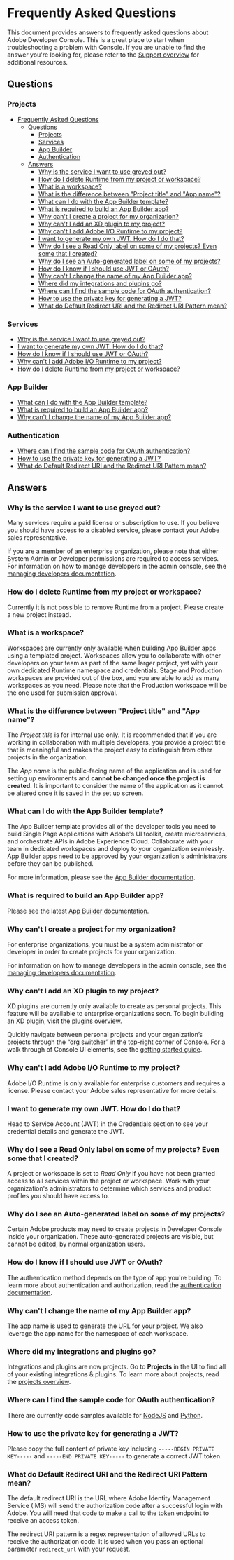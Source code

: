 # Frequently Asked Questions

This document provides answers to frequently asked questions about Adobe Developer Console. This is a great place to start when troubleshooting a problem with Console. If you are unable to find the answer you're looking for, please refer to the [Support overview](../support/) for additional resources.

## Questions

### Projects

- [Frequently Asked Questions](#frequently-asked-questions)
  - [Questions](#questions)
    - [Projects](#projects)
    - [Services](#services)
    - [App Builder](#app-builder)
    - [Authentication](#authentication)
  - [Answers](#answers)
    - [Why is the service I want to use greyed out?](#why-is-the-service-i-want-to-use-greyed-out)
    - [How do I delete Runtime from my project or workspace?](#how-do-i-delete-runtime-from-my-project-or-workspace)
    - [What is a workspace?](#what-is-a-workspace)
    - [What is the difference between "Project title" and "App name"?](#what-is-the-difference-between-project-title-and-app-name)
    - [What can I do with the App Builder template?](#what-can-i-do-with-the-app-builder-template)
    - [What is required to build an App Builder app?](#what-is-required-to-build-an-app-builder-app)
    - [Why can't I create a project for my organization?](#why-cant-i-create-a-project-for-my-organization)
    - [Why can't I add an XD plugin to my project?](#why-cant-i-add-an-xd-plugin-to-my-project)
    - [Why can't I add Adobe I/O Runtime to my project?](#why-cant-i-add-adobe-io-runtime-to-my-project)
    - [I want to generate my own JWT. How do I do that?](#i-want-to-generate-my-own-jwt-how-do-i-do-that)
    - [Why do I see a Read Only label on some of my projects? Even some that I created?](#why-do-i-see-a-read-only-label-on-some-of-my-projects-even-some-that-i-created)
    - [Why do I see an Auto-generated label on some of my projects?](#why-do-i-see-an-auto-generated-label-on-some-of-my-projects)
    - [How do I know if I should use JWT or OAuth?](#how-do-i-know-if-i-should-use-jwt-or-oauth)
    - [Why can't I change the name of my App Builder app?](#why-cant-i-change-the-name-of-my-app-builder-app)
    - [Where did my integrations and plugins go?](#where-did-my-integrations-and-plugins-go)
    - [Where can I find the sample code for OAuth authentication?](#where-can-i-find-the-sample-code-for-oauth-authentication)
    - [How to use the private key for generating a JWT?](#how-to-use-the-private-key-for-generating-a-jwt)
    - [What do Default Redirect URI and the Redirect URI Pattern mean?](#what-do-default-redirect-uri-and-the-redirect-uri-pattern-mean)

### Services

* [Why is the service I want to use greyed out?](#why-is-the-service-i-want-to-use-greyed-out)
* [I want to generate my own JWT. How do I do that?](#i-want-to-generate-my-own-jwt-how-do-i-do-that)
* [How do I know if I should use JWT or OAuth?](#how-do-i-know-if-i-should-use-jwt-or-oauth)
* [Why can't I add Adobe I/O Runtime to my project?](#why-cant-i-add-adobe-io-runtime-to-my-project)
* [How do I delete Runtime from my project or workspace?](#how-do-i-delete-runtime-from-my-project-or-workspace)


### App Builder

* [What can I do with the App Builder template?](#what-can-i-do-with-the-app-builder-template)
* [What is required to build an App Builder app?](#what-is-required-to-build-an-app-builder-app)
* [Why can't I change the name of my App Builder app?](#why-cant-i-change-the-name-of-my-app-builder-app)

### Authentication

* [Where can I find the sample code for OAuth authentication?](#where-can-i-find-the-sample-code-for-oauth-authentication)
* [How to use the private key for generating a JWT?](#how-to-use-the-private-key-for-generating-a-jwt)
* [What do Default Redirect URI and the Redirect URI Pattern mean?](#what-do-default-redirect-uri-and-the-redirect-uri-pattern-mean)


## Answers

### Why is the service I want to use greyed out?

Many services require a paid license or subscription to use. If you believe you should have access to a disabled service, please contact your Adobe sales representative.

If you are a member of an enterprise organization, please note that either System Admin or Developer permissions are required to access services. For information on how to manage developers in the admin console, see the [managing developers documentation](https://helpx.adobe.com/enterprise/using/manage-developers.html).  

### How do I delete Runtime from my project or workspace?

Currently it is not possible to remove Runtime from a project. Please create a new project instead.

### What is a workspace?

Workspaces are currently only available when building App Builder apps using a templated project. Workspaces allow you to collaborate with other developers on your team as part of the same larger project, yet with your own dedicated Runtime namespace and credentials. Stage and Production workspaces are provided out of the box, and you are able to add as many workspaces as you need. Please note that the Production workspace will be the one used for submission approval.

### What is the difference between "Project title" and "App name"?

The *Project title* is for internal use only. It is recommended that if you are working in collaboration with multiple developers, you provide a project title that is meaningful and makes the project easy to distinguish from other projects in the organization.

The *App name* is the public-facing name of the application and is used for setting up environments and **cannot be changed once the project is created**. It is important to consider the name of the application as it cannot be altered once it is saved in the set up screen.

### What can I do with the App Builder template?

The App Builder template provides all of the developer tools you need to build Single Page Applications with Adobe's UI toolkit, create microservices, and orchestrate APIs in Adobe Experience Cloud. Collaborate with your team in dedicated workspaces and deploy to your organization seamlessly. App Builder apps need to be approved by your organization's administrators before they can be published.

For more information, please see the [App Builder documentation](https://www.adobe.io/apis/experienceplatform/project-firefly/).

### What is required to build an App Builder app?

Please see the latest [App Builder documentation](https://www.adobe.io/apis/experienceplatform/project-firefly/).

### Why can't I create a project for my organization?

For enterprise organizations, you must be a system administrator or developer in order to create projects for your organization. 

For information on how to manage developers in the admin console, see the [managing developers documentation](https://helpx.adobe.com/enterprise/using/manage-developers.html). 

### Why can't I add an XD plugin to my project?

XD plugins are currently only available to create as personal projects. This feature will be available to enterprise organizations soon. To begin building an XD plugin, visit the [plugins overview](../guides/plugins/). 

Quickly navigate between personal projects and your organization’s projects through the “org switcher” in the top-right corner of Console. For a walk through of Console UI elements, see the [getting started guide](../guides/getting-started).

### Why can't I add Adobe I/O Runtime to my project?	

Adobe I/O Runtime is only available for enterprise customers and requires a license. Please contact your Adobe sales representative for more details.

### I want to generate my own JWT. How do I do that?	

Head to Service Account (JWT) in the Credentials section to see your credential details and generate the JWT.

### Why do I see a Read Only label on some of my projects? Even some that I created?	

A project or workspace is set to *Read Only* if you have not been granted access to all services within the project or workspace. Work with your organization's administrators to determine which services and product profiles you should have access to.

### Why do I see an Auto-generated label on some of my projects?

Certain Adobe products may need to create projects in Developer Console inside your organization. These auto-generated projects are visible, but cannot be edited, by normal organization users. 

### How do I know if I should use JWT or OAuth?	

The authentication method depends on the type of app you're building. To learn more about authentication and authorization, read the [authentication documentation](../guides/authentication/).

### Why can't I change the name of my App Builder app?

The app name is used to generate the URL for your project. We also leverage the app name for the namespace of each workspace.

### Where did my integrations and plugins go?	

Integrations and plugins are now projects. Go to **Projects** in the UI to find all of your existing integrations & plugins. To learn more about projects, read the [projects overview](../guides/projects/).

### Where can I find the sample code for OAuth authentication?

There are currently code samples available for [NodeJS](https://github.com/AdobeDocs/adobe-dev-console/tree/main/samples/adobe-auth-node) and [Python](https://github.com/AdobeDocs/adobe-dev-console/tree/main/samples/adobe-auth-python).

### How to use the private key for generating a JWT?

Please copy the full content of private key including `-----BEGIN PRIVATE KEY-----` and `-----END PRIVATE KEY-----` to generate a correct JWT token.

### What do Default Redirect URI and the Redirect URI Pattern mean?

The default redirect URI is the URL where Adobe Identity Management Service (IMS) will send the authorization code after a successful login with Adobe. You will need that code to make a call to the token endpoint to receive an access token.

The redirect URI pattern is a regex representation of allowed URLs to receive the authorization code. It is used when you pass an optional parameter `redirect_url` with your request.
